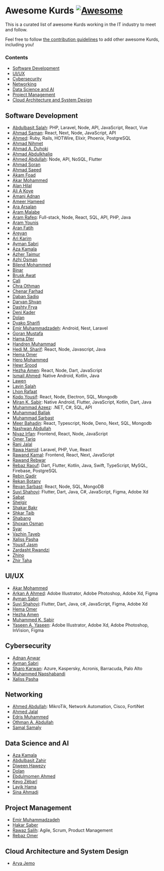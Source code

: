 <!--lint disable awesome-git-repo-age double-link -->

# Awesome Kurds [![Awesome](https://awesome.re/badge.svg)](https://awesome.re)

This is a curated list of awesome Kurds working in the IT industry to meet and
follow.

Feel free to follow [the contribution guidelines](.github/CONTRIBUTING.md) to
add other awesome Kurds, including you!

### Contents

+ [Software Development](#software-development)
+ [UI/UX](#uiux)
+ [Cybersecurity](#cybersecurity)
+ [Networking](#networking)
+ [Data Science and AI](#data-science-and-ai)
+ [Project Management](#project-management)
+ [Cloud Architecture and System Design](#cloud-architecture-and-system-design)

## Software Development

- [Abdulbasit Salah](https://github.com/abdulbasit-dev): PHP, Laravel, Node, API, JavaScript, React, Vue
- [Ahmad Saman](https://twitter.com/ahmadweisi): React, Next, Node, JavaScript, API
- [Ahmed](https://twitter.com/rockweII_): Ruby, Rails, HOTWire, Elixir, Phoenix, PostgreSQL
- [Ahmad Nihmet](https://twitter.com/AhmadNihmet)
- [Ahmad A. Duhoki](https://github.com/AhmadDuhoki)
- [Ahmad Abdulkhaliq](https://twitter.com/AhmadAbdulkhal3)
- [Ahmed Abdullah](https://github.com/Ahmad-Qadir): Node, API, NoSQL, Flutter
- [Ahmad Soran](https://github.com/ahmadsoran)
- [Ahmad Saeed](https://github.com/AhmadSaeed96)
- [Akam Foad](https://twitter.com/AkamFoad)
- [Akar Mohammed](https://github.com/AkarM13)
- [Alan Hilal](https://github.com/AlanHilal)
- [Ali A Koye](https://twitter.com/Ali_A_Koye)
- [Amanj Adnan](https://twitter.com/AmanjGargary)
- [Ameer Hameed](https://twitter.com/ameermirawdeli)
- [Ara Arsalan](https://github.com/YouCanCallMeAra)
- [Aram Malabe](https://twitter.com/aram_malabe)
- [Aram Rafeq](https://twitter.com/AramRafeq): Full-stack, Node, React, SQL, API, PHP, Java
- [Aram Younis](https://github.com/aramyunis)
- [Aran Fatih](https://github.com/aranfatih)
- [Areyan](https://github.com/KUMachine)
- [Ari Karim](https://twitter.com/Ari_Karim_)
- [Ayman Sabri](https://twitter.com/krdayman)
- [Aza Kamala](https://twitter.com/AzaKamala)
- [Azher Taimur](https://twitter.com/Freedom_Coder)
- [Azhi Osman](https://github.com/Azhi-Othman)
- [Bilend Mohammed](https://twitter.com/bilendm)
- [Binar](https://github.com/binar1)
- [Brusk Awat](https://twitter.com/BruskAwat)
- [Cali](https://github.com/salimhamad)
- [Chra Othman](https://github.com/chra-O)
- [Chenar Farhad](https://github.com/chenar-farhad)
- [Daban Sadiq](https://twitter.com/DabanSadiq)
- [Darvan Shvan](https://twitter.com/DarvanShvan)
- [Dashty Frya](https://twitter.com/DashtyFrya)
- [Deni Kader](https://github.com/denikader)
- [Dolan](https://twitter.com/dolanskurd)
- [Dyako Sharifi](https://github.com/syronz)
- [Emir Muhammadzadeh](https://www.linkedin.com/in/muhammadzadeh/): Android, Nest, Laravel
- [Goran Mustafa](https://twitter.com/Goran__mustafa)
- [Hama Dler](https://github.com/HamaDler)
- [Handren Muhammad](https://twitter.com/Handren96)
- [Hedi M. Sharif](https://github.com/HediMuhamad): React, Node, Javascript, Java
- [Hema Omer](https://github.com/h3ma209)
- [Hero Mohammed](https://github.com/herormo)
- [Hewr Srood](https://twitter.com/hewr_srood)
- [Hezha Amen](https://twitter.com/hezhamen): React, Node, Dart, JavaScript
- [Ismail Ahmed](https://github.com/ismail-ahm3d): Native Android, Kotlin, Java
- [Lawen](https://github.com/lawen-coder)
- [Lavin Salah](https://github.com/lavin67)
- [Lhon Rafaat](https://github.com/LhonRafaat)
- [Kodo Yousif](https://www.facebook.com/koko.like99): React, Node, Electron, SQL, Mongodb
- [Miran K. Sabir](https://twitter.com/mira_01001110): Native Android, Flutter, JavaScript, Kotlin, Dart, Java
- [Muhammad Azeez](https://twitter.com/@mhmd_azeez): .NET, C#, SQL, API
- [Muhammad Ballak](https://twitter.com/MuhammedBallak)
- [Muhammad Sarbast](https://twitter.com/Muhamme28815866)
- [Meer Bahadin](https://github.com/meerbahadin): React, Typescript, Node, Deno, Next, SQL, Mongodb
- [Nashwan Abdullah](https://github.com/codenashwan)
- [Niyaz Irfan](https://github.com/Niyaz-Dev12): Frontend, React, Node, JavaScript
- [Omer Tariq](https://github.com/omer-github93)
- [Ranj Jalal](https://github.com/RanjDev)
- [Rawa Hamid](https://github.com/rawahamid): Laravel, PHP, Vue, React
- [Rawand Kamal](https://github.com/RawandDev): Frontend, React, Next, JavaScript
- [Rawand Rebwar](https://twitter.com/R4wand)
- [Rebaz Raouf](https://github.com/rebaz94): Dart, Flutter, Kotlin, Java, Swift, TypeScript, MySQL, Firebase, PostgreSQL
- [Rebin Qadir](https://twitter.com/rebiiin)
- [Rekan Botany](https://github.com/RekarBotany)
- [Revan Sarbast](https://github.com/Revan99): React, Node, SQL, MongoDB
- [Suvi Shahoyi](https://twitter.com/suuuvi99): Flutter, Dart, Java, C#, JavaScript, Figma, Adobe Xd
- [Sabat](https://github.com/Sabat96)
- [Shelgir](https://github.com/Shelgir)
- [Shakar Bakr](https://twitter.com/shakar__)
- [Shkar Taib](https://twitter.com/Shkarface)
- [Shabang](https://github.com/shabang99)
- [Shoxan Osman](https://github.com/shoxosman)
- [Syar](https://github.com/syar1122)
- [Vazhin Tayeb](https://twitter.com/vazhinn)
- [Xaliss Pasha](https://twitter.com/XalissPasha)
- [Yousif Jasm](https://github.com/joseph625)
- [Zardasht Rwandzi](https://www.linkedin.com/in/zardasht-rwandzi-86a883217/)
- [Zhino](https://github.com/zhino97)
- [Zhir Taha](https://github.com/zhirtaha)


## UI/UX

- [Akar Mohammed](https://github.com/AkarM13)
- [Arkan A Ahmed](https://www.behance.net/arkan-a-ahmed): Adobe Illustrator, Adobe Photoshop, Adobe Xd, Figma
- [Ayman Sabri](https://twitter.com/krdayman)
- [Suvi Shahoyi](https://twitter.com/suuuvi99): Flutter, Dart, Java, c#, JavaScript, Figma, Adobe Xd
- [Hema Omer](https://github.com/h3ma209)
- [Hezha Amen](https://twitter.com/hezhamen)
- [Muhammed K. Sabir](https://behance.net/mohamadkamal8)
- [Yaseen A. Yaseen](https://www.instagram.com/yasin.dev/): Adobe Illustrator, Adobe Xd, Adobe Photoshop, InVision, Figma

## Cybersecurity

- [Adnan Anwar](https://twitter.com/AdanAnwar15)
- [Ayman Sabri](https://twitter.com/krdayman)
- [Sharo Karwan](https://www.linkedin.com/in/sharo-karwan-690b0576/): Azure, Kaspersky, Acronis, Barracuda, Palo Alto
- [Muhammed Naqshabandi](https://twitter.com/zertux6)
- [Xaliss Pasha](https://twitter.com/XalissPasha)

## Networking

- [Ahmed Abdullah](https://github.com/Ahmad-Qadir): MikroTik, Network Automation, Cisco, FortiNet
- [Ahmed Jalal](https://twitter.com/EngAhmedJalal1)
- [Edris Muhammed](https://twitter.com/Edris__Muhammed)
- [Othman A. Abdullah](https://twitter.com/Othman_Mzori)
- [Samal Samaly](https://twitter.com/Samalsamaly)

## Data Science and AI

- [Aza Kamala](https://twitter.com/AzaKamala)
- [Abdulbasit Zahir](https://twitter.com/Hamza_X98)
- [Diween Hawezy](https://twitter.com/DiweenHawezy)
- [Dolan](https://twitter.com/dolanskurd)
- [Ebdulmomen Ahmed](https://twitter.com/Ebdulmomen1)
- [Keyo Zêbarî](https://twitter.com/KeyoChali)
- [Layik Hama](https://twitter.com/layik)
- [Sina Ahmadi](https://twitter.com/sina_ahm)

## Project Management

- [Emir Muhammadzadeh](https://www.linkedin.com/in/muhammadzadeh/)
- [Hakar Saber](https://twitter.com/HakarSaber)
- [Rawaz Salih](https://www.linkedin.com/in/rawazsalih/): Agile, Scrum, Product Management
- [Rebaz Omer](https://twitter.com/Randoz)

## Cloud Architecture and System Design

- [Arya Jemo](https://www.aryajemo.com)
